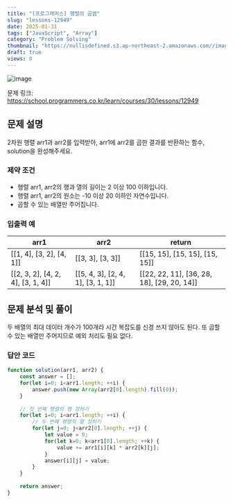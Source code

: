```yaml
---
title: "[프로그래머스] 행렬의 곱셈"
slug: "lessons-12949"
date: 2025-01-31
tags: ["JavaScript", "Array"]
category: "Problem Solving"
thumbnail: "https://nullisdefined.s3.ap-northeast-2.amazonaws.com//images/9da43d23144a48a883255434f24e1628.png"
draft: true
views: 0
---
```

![image](https://nullisdefined.s3.ap-northeast-2.amazonaws.com//images/9da43d23144a48a883255434f24e1628.png)

문제 링크: https://school.programmers.co.kr/learn/courses/30/lessons/12949

## 문제 설명

2차원 행렬 arr1과 arr2를 입력받아, arr1에 arr2를 곱한 결과를 반환하는 함수, solution을 완성해주세요.

### 제약 조건

- 행렬 arr1, arr2의 행과 열의 길이는 2 이상 100 이하입니다.
- 행렬 arr1, arr2의 원소는 -10 이상 20 이하인 자연수입니다.
- 곱할 수 있는 배열만 주어집니다.

### 입출력 예

| arr1                              | arr2                              | return                                     |
| --------------------------------- | --------------------------------- | ------------------------------------------ |
| [[1, 4], [3, 2], [4, 1]]          | [[3, 3], [3, 3]]                  | [[15, 15], [15, 15], [15, 15]]             |
| [[2, 3, 2], [4, 2, 4], [3, 1, 4]] | [[5, 4, 3], [2, 4, 1], [3, 1, 1]] | [[22, 22, 11], [36, 28, 18], [29, 20, 14]] |

## 문제 분석 및 풀이

두 배열의 최대 데이터 개수가 100개라 시간 복잡도를 신경 쓰지 않아도 된다.
또 곱할 수 있는 배열만 주어지므로 예외 처리도 필요 없다.

### 답안 코드

```js
function solution(arr1, arr2) {
    const answer = [];
    for(let i=0; i<arr1.length; ++i) {
        answer.push(new Array(arr2[0].length).fill(0));
    }
    
    // 첫 번째 행렬의 행 정하기
    for(let i=0; i<arr1.length; ++i) {
        // 두 번째 행렬의 열 정하기
        for(let j=0; j<arr2[0].length; ++j) {
            let value = 0;
            for(let k=0; k<arr1[0].length; ++k) {
                value += arr1[i][k] * arr2[k][j];
            }
            answer[i][j] = value;
        }
    }
    
    return answer;
}
```